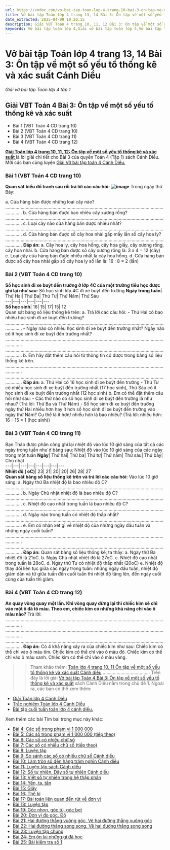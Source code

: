 ```yaml
---
url: https://vndoc.com/vo-bai-tap-toan-lop-4-trang-10-bai-3-on-tap-ve-mot-so-yeu-to-thong-ke-va-xac-suat-301315
title: Vở bài tập Toán lớp 4 trang 13, 14 Bài 3: Ôn tập về một số yếu tố thống kê và xác suất Cánh Diều - Giải vở bài tập Toán lớp 4 tập 1 - VnDoc.com
date_extracted: 2025-04-09 10:20:15
description: Giải VBT Toán 4 trang 10, 11, 12 Bài 3: Ôn tập về một số yếu tố thống kê và xác suất Cánh diều là tài liệu giúp các em ôn tập lại hệ thống các bài tập rèn luyện kỹ năng giải vở bài tập Toán 4 chương 6 tập 2, ôn tập học kì 2.
keywords: Vở bài tập toán lớp 4,Giải vở bài tập toán lớp 4,Vở bài tập toán lớp 4 tập 1,Giải VBT Toán 4 trang 4 cánh diều,Giải VBT Toán 4 Bài 3: Ôn tập về một số yếu tố thống kê và xác suất cánh diều,vở bài tập toán lớp 4 sách cánh diều,giải vở bài tập toán lớp 4 sách cánh diều,Giải vở bài tập Toán 4 tập 1 trang 10,11,12,Giải bài tập Toán lớp 4,giải vở bài tập toán lớp 4 tập 1,Hướng dẫn giải bài tập Toán lớp 4,giải bài tập SBT toán lớp 4,bài tập toán lớp 4 có đáp án,để học tốt toán lớp 4,VBT Toán 4 CD
---
```


# Vở bài tập Toán lớp 4 trang 13, 14 Bài 3: Ôn tập về một số yếu tố thống kê và xác suất Cánh Diều
 _Giải vở bài tập Toán lớp 4 tập 1_
## Giải VBT Toán 4 Bài 3: Ôn tập về một số yếu tố thống kê và xác suất
  * Bài 1 \(VBT Toán 4 CD trang 10\)
  * Bài 2 \(VBT Toán 4 CD trang 10\)
  * Bài 3 \(VBT Toán 4 CD trang 11\)
  * Bài 4 \(VBT Toán 4 CD trang 12\)

[**Giải Toán lớp 4 trang 10, 11, 12: Ôn tập về một số yếu tố thống kê và xác suất** ](<https://vndoc.com/vo-bai-tap-toan-lop-4-trang-10-bai-3-on-tap-ve-mot-so-yeu-to-thong-ke-va-xac-suat-301315>)là lời giải chi tiết cho Bài 3 của quyển Toán 4 \(Tập 1\) sách Cánh Diều. Mời các bạn cùng luyện [Giải Vở bài tập toán 4 Cánh Diều.](<https://vndoc.com/vo-bai-tap-toan-lop-4-canh-dieu>)
### Bài 1 \(VBT Toán 4 CD trang 10\)
**Quan sát biểu đồ tranh sau rồi trả lời các câu hỏi:**
**![image](https://i.vdoc.vn/data/image/2023/07/17/bai-3-on-tap-ve-mot-so-yeu-to-thong-ke-va-xac-suat-h1.png)**
Trong ngày thứ Bảy:
  
a. Cửa hàng bán được những loại cây nào?
.........................................................................................................................................
b. Cửa hàng bán được bao nhiêu cây xương rồng?
.........................................................................................................................................
c. Loại cây nào cửa hàng bán được nhiều nhất?
.........................................................................................................................................
d. Cửa hàng bán được số cây hoa nhài gấp mấy lần số cây hoa ly?
.........................................................................................................................................
**Đáp án:**
a. Cây hoa ly, cây hoa hồng, cây hoa giấy, cây xương rồng, cây hoa nhài.
b. Cửa hàng bán được số cây xương rồng là: 3 x 4 = 12 \(cây\)
c. Loại cây cửa hàng bán được nhiều nhất là cây hoa hồng.
d. Cửa hàng bán được số cây hoa nhài gấp số cây hoa ly số lần là: 16 : 8 = 2 \(lần\)
### Bài 2 \(VBT Toán 4 CD trang 10\)
**Số học sinh đi xe buýt đến trường ở lớp 4C của một trường tiểu học được ghi lại như sau:**
Số học sinh lớp 4C đi xe buýt đến trường
**Ngày trong tuần**|  Thứ Hai| Thứ Ba| Thứ Tư| Thứ Năm| Thứ Sáu  
---|---|---|---|---|---  
**Số học sinh**|  16| 15| 17| 15| 12  
Quan sát bảng số liệu thống kê trên:
a. Trả lời các câu hỏi:
\- Thứ Hai có bao nhiêu học sinh đi xe buýt đến trường?
.........................................................................................................................................
\- Ngày nào có nhiều học sinh đi xe buýt đến trường nhất? Ngày nào có ít học sinh đi xe buýt đến trường nhất?
.........................................................................................................................................
.........................................................................................................................................
b. Em hãy đặt thêm câu hỏi từ thông tin có được trong bảng số liệu thống kê trên.
.........................................................................................................................................
.........................................................................................................................................
**Đáp án:**
a. Thứ Hai có 16 học sinh đi xe buýt đến trường
\- Thứ Tư có nhiều học sinh đi xe buýt đến trường nhất \(17 học sinh\),
Thứ Sáu có ít học sinh đi xe buýt đến trường nhất \(12 học sinh\)
b. Em có thể đặt thêm câu hỏi như sau:
\- Các thứ nào có số học sinh đi xe buýt đến trường là như nhau?
\(Trả lời: Thứ Ba và Thứ Năm\)
\- Số học sinh đi xe buýt đến trường ngày thứ Hai nhiều hơn hay ít hơn số học sinh đi xe buýt đến trường vào ngày thứ Năm? Cụ thể là ít hơn/ nhiều hơn là bao nhiêu?
\(Trả lời: nhiều hơn: 16 – 15 = 1 \(học sinh\)\)
### Bài 3 \(VBT Toán 4 CD trang 11\)
Bạn Thảo được phân công ghi lại nhiệt độ vào lúc 10 giờ sáng của tất cả các ngày trong tuần như ở bảng sau:
Nhiệt độ vào lúc 10 giờ sáng của các ngày trong một tuần
**Ngày**|  Thứ hai| Thứ ba| Thứ tư| Thứ năm| Thứ sáu| Thứ bảy| Chủ nhật  
---|---|---|---|---|---|---|---  
**Nhiệt độ \( oC\)**| 23| 21| 20| 20| 26| 28| 27  
**Quan sát bảng số liệu thống kê trên và trả lời các câu hỏi:**
Vào lúc 10 giờ sáng:
a. Ngày thứ Ba nhiệt độ là bao nhiêu độ C?
.........................................................................................................................................
b. Ngày Chủ nhật nhiệt độ là bao nhiêu độ C?
.........................................................................................................................................
c. Nhiệt độ cao nhất trong tuần là bao nhiêu độ C?
.........................................................................................................................................
d. Ngày nào trong tuần có nhiệt độ thấp nhất?
.........................................................................................................................................
e. Em có nhận xét gì về nhiệt độ của những ngày đầu tuần và những ngày cuối tuần?
.........................................................................................................................................
.........................................................................................................................................
**Đáp án:**
Quan sát bảng số liệu thống kê, ta thấy:
a. Ngày thứ Ba nhiệt độ là 21oC.
b. Ngày Chủ nhật nhiệt độ là 27oC.
c. Nhiệt độ cao nhất trong tuần là 28oC.
d. Ngày thứ Tư có nhiệt độ thấp nhất \(20oC\)
e. Nhiệt độ thay đổi liên tục giữa các ngày trong tuần: những ngày đầu tuần, nhiệt độ giảm dần và từ giữa tuần đến cuối tuần thì nhiệt độ tăng lên, đến ngày cuối cùng của tuần thì giảm.
### Bài 4 \(VBT Toán 4 CD trang 12\)
**An quay vòng quay một lần. Khi vòng quay dừng lại thì chiếc kim sẽ chỉ vào một ô đã tô màu. Theo em, chiếc kim có những khả năng chỉ vào ô màu nào?**
Trả lời:
.........................................................................................................................................
.........................................................................................................................................
.........................................................................................................................................
**Đáp án:**
Có 4 khả năng xảy ra của chiếc kim như sau:
Chiếc kim có thể chỉ vào ô màu tím. Chiếc kim có thể chỉ vào ô màu đỏ. Chiếc kim có thể chỉ vào ô màu xanh. Chiếc kim có thể chỉ vào ô màu vàng.
>> Tham khảo thêm: [Toán lớp 4 trang 10, 11 Ôn tập về một số yếu tố thống kê và xác suất Cánh diều](<https://vndoc.com/toan-lop-4-trang-10-11-on-tap-ve-mot-so-yeu-to-thong-ke-va-xac-suat-canh-dieu-296964>)
.....................................
Trên đây là lời giải [Vở bài tập Toán 4 Bài 3: Ôn tập về một số yếu tố thống kê và xác suất](<https://vndoc.com/vo-bai-tap-toan-lop-4-trang-10-bai-3-on-tap-ve-mot-so-yeu-to-thong-ke-va-xac-suat-301315>) sách Cánh Diều nằm trong chủ đề 1. Ngoài ra, các bạn có thể xem thêm:
  * [Giải Toán lớp 4 Cánh Diều](<https://vndoc.com/toan-lop-4-canh-dieu>)
  * [Trắc nghiệm Toán lớp 4 Cánh Diều](<https://vndoc.com/trac-nghiem-toan-lop-4-canh-dieu>)
  * [Bài tập cuối tuần toán lớp 4 cánh diều.](<https://vndoc.com/bai-tap-cuoi-tuan-toan-lop-4-canh-dieu>)

Xem thêm các bài Tìm bài trong mục này khác:
  * [Bài 4: Các số trong phạm vi 1 000 000](</vo-bai-tap-toan-lop-4-trang-10-bai-4-cac-so-trong-pham-vi-1000000-301318>)
  * [Bài 5: Các số trong phạm vi 1 000 000 \(tiếp theo\)](</vo-bai-tap-toan-lop-4-trang-15-bai-5-cac-so-trong-pham-vi-1000000-tiep-theo-canh-dieu-301347>)
  * [Bài 6: Các số có nhiều chữ số](</vo-bai-tap-toan-lop-4-trang-18-bai-6-cac-so-co-nhieu-chu-so-canh-dieu-303361>)
  * [Bài 7: Các số có nhiều chữ số \(tiếp theo\)](</vo-bai-tap-toan-lop-4-trang-20-21-22-bai-7-cac-so-co-nhieu-chu-so-tiep-theo-canh-dieu-303398>)
  * [Bài 8: Luyện tập](</vo-bai-tap-toan-lop-4-trang-23-24-bai-8-luyen-tap-canh-dieu-303406>)
  * [Bài 9: So sánh các số có nhiều chữ số Cánh diều](</vo-bai-tap-toan-lop-4-trang-25-26-so-sanh-cac-so-co-nhieu-chu-so-canh-dieu-303427>)
  * [Bài 10: Làm tròn số đến hàng trăm nghìn Cánh diều](</vo-bai-tap-toan-lop-4-trang-27-28-bai-10-lam-tron-so-den-hang-tram-nghin-canh-dieu-303449>)
  * [Bài 11: Luyện tập sách Cánh diều](</vo-bai-tap-toan-lop-4-trang-29-30-31-32-bai-11-luyen-tap-sach-canh-dieu-303469>)
  * [Bài 12: Số tự nhiên. Dãy số tự nhiên Cánh diều](</vo-bai-tap-toan-lop-4-trang-33-bai-12-so-tu-nhien-day-so-tu-nhien-canh-dieu-303484>)
  * [Bài 13: Viết số tự nhiên trong hệ thập phân](</vo-bai-tap-toan-lop-4-trang-34-bai-13-viet-so-tu-nhien-trong-he-thap-phan-canh-dieu-303494>)
  * [Bài 14: Yến, tạ, tấn](</vo-bai-tap-toan-lop-4-trang-36-bai-14-yen-ta-tan-canh-dieu-303502>)
  * [Bài 15: Giây](</vo-bai-tap-toan-lop-4-trang-38-bai-15-giay-canh-dieu-303503>)
  * [Bài 16: Thế kỉ](</vo-bai-tap-toan-lop-4-trang-39-16-the-ki-sach-canh-dieu-303512>)
  * [Bài 17: Bài toán liên quan đến rút về đơn vị](</vo-bai-tap-toan-lop-4-trang-41-bai-17-bai-toan-lien-quan-den-rut-ve-don-vi-canh-dieu-303521>)
  * [Bài 18: Luyện tập](</vo-bai-tap-toan-lop-4-trang-43-bai-18-luyen-tap-canh-dieu-303523>)
  * [Bài 19: Góc nhọn, góc tù, góc bẹt](</vo-bai-tap-toan-lop-4-trang-45-bai-19-goc-nhon-goc-tu-goc-bet-canh-dieu-303529>)
  * [Bài 20: Đơn vị đo góc. Độ](</vo-bai-tap-toan-lop-4-trang-47-bai-20-don-vi-do-goc-do-canh-dieu-303541>)
  * [Bài 21: Hai đường thẳng vuông góc. Vẽ hai đường thẳng vuông góc](</vo-bai-tap-toan-lop-4-trang-50-bai-21-hai-duong-thang-vuong-goc-ve-hai-duong-thang-vuong-goc-canh-dieu-303558>)
  * [Bài 22: Hai đường thẳng song song. Vẽ hai đường thẳng song song](</vo-bai-tap-toan-lop-4-trang-55-bai-22-hai-duong-thang-song-song-ve-hai-duong-thang-song-song-canh-dieu-307884>)
  * [Bài 23: Luyện tập chung](</vo-bai-tap-toan-lop-4-trang-58-bai-23-luyen-tap-chung-canh-dieu-307894>)
  * [Bài 24: Em ôn lại những gì đã học](</vo-bai-tap-toan-lop-4-trang-61-bai-24-em-on-lai-nhung-gi-da-hoc-canh-dieu-307903>)
  * [Bài 25: Bài kiểm tra số 1](</vo-bai-tap-toan-lop-4-trang-64-bai-25-bai-kiem-tra-so-1-canh-dieu-307910>)

